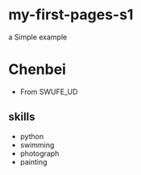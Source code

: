 # my-first-pages-s1
 a Simple example

# Chenbei

- From SWUFE_UD

## skills

- python
- swimming
- photograph
- painting